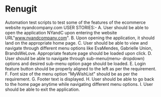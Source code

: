 # Renugit
Automation test scripts to test some of the features of the  ecommerce website nyandcompany.com
USER STORIES:-
A. User should be able to open the application NYandC upon entering the website URL"www.nyandcompany.com".
B. Upon opening the application, it should land on the appropriate home page.
C. User should be able to view and navigate through different menu options like EvaMendes, Gabrielle Union, BrandsWeLove.  Appropriate feature page should be loaded upon click.
D. User should be able to navigate through sub-menu(menu- dropdown) options and desired sub-menu option page should be loaded.
E. Login feature button should be properly aligned to the left as per the requirement.
F. Font size of the menu option "MyWishList" should be as per the requirement.
G. Footer text is displayed.
H. User should be able to go back to the home page anytime while navigating different menu options.
I. User should be able to exit the application.
